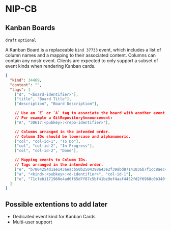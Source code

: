 NIP-CB
======

Kanban Boards
-------

`draft` `optional`

A Kanban Board is a replaceable `kind 37733` event, which includes a list of column names and a mapping to their associated content.
Columns can contain any nostr event.
Clients are expected to only support a subset of event kinds when rendering Kanban cards.
 

```json
{
  "kind": 34469,
  "content": "",
  "tags": [
    ["d", "<board-identifier>"],
    ["title", "Board Title"],
    ["description", "Board Description"],

    // Use an `E` or `A` tag to associate the board with another event. 
    // For example a GitRepositoryAnnouncement:
    ["A", "30617:<pubkey>:<repo-identifier>"],

    // Columns arranged in the intended order. 
    // Column IDs should be lowercase and alphanumeric.
    ["col", "col-id-1", "To Do"],
    ["col", "col-id-2", "In Progress"],
    ["col", "col-id-2", "Done"],

    // Mapping events to Column IDs.
    // Tags arranged in the intended order.
    ["e", "b7804254d1ae143aeacb50b2504398a43e2f39abd87141036b7f1cc8aec4069e", "col-id-1"],
    ["a", "<kind>:<pubkey>:<d-identifier>", "col-id-1"],
    ["e", "71cfeb1171960e4ad6f65d7f87c5bf41be9ef4aaf4452fd2f6968c0b340f79d7", "col-id-2"],
  ]
}
```

## Possible extentions to add later

- Dedicated event kind for Kanban Cards
- Multi-user support
